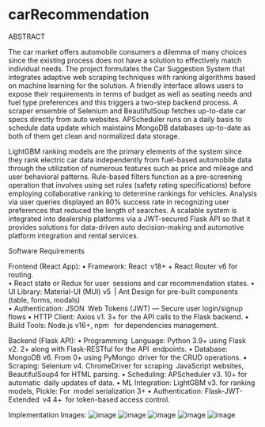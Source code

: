 ﻿# carRecommendation
ABSTRACT

The car market offers automobile consumers a dilemma of many choices since the existing process does not have a solution to effectively match individual needs. The project formulates the Car Suggestion System that integrates adaptive web scraping techniques with ranking algorithms based on machine learning for the solution. A friendly interface allows users to expose their requirements in terms of budget as well as seating needs and fuel type preferences and this triggers a two-step backend process. A scraper ensemble of Selenium and BeautifulSoup fetches up-to-date car specs directly from auto websites. APScheduler runs on a daily basis to schedule data update which maintains MongoDB databases up-to-date as both of them get clean and normalized data storage.

LightGBM ranking models are the primary elements of the system since they rank electric car data independently from fuel-based automobile data through the utilization of numerous features such as price and mileage and user behavioral patterns. Rule-based filters function as a pre-screening operation that involves using set rules (safety rating specifications) before employing collaborative ranking to determine rankings for vehicles. Analysis via user queries displayed an 80% success rate in recognizing user preferences that reduced the length of searches. A scalable system is integrated into dealership platforms via a JWT-secured Flask API so that it provides solutions for data-driven auto decision-making and automotive platform integration and rental services.  

Software Requirements

Frontend (React App):
•	Framework: React v18+ + React Router v6 for routing.  
•	React state or Redux for user sessions and car recommendation states. 
•	UI Library: Material-UI (MUI) v5 | Ant Design for pre-built components (table, forms, modals)  
•	Authentication: JSON Web Tokens (JWT) — Secure user login/signup flows 
•	HTTP Client: Axios v1. 3+ for the API calls to the Flask backend. 
•	Build Tools: Node.js v16+, npm  for dependencies management. 


Backend (Flask API):
•	Programming Language: Python 3.9+ using Flask v2. 2+ along with Flask-RESTful for the API endpoints. 
•	Database: MongoDB v6. From 0+ using PyMongo driver for the CRUD operations.
•	Scraping: Selenium v4. ChromeDriver for scraping JavaScript websites, BeautifulSoup4 for HTML parsing. 
•	Scheduling: APScheduler v3. 10+ for automatic daily updates of data. 
•	ML Integration: LightGBM v3. for ranking models, Pickle: For model serialization 3+ 
•	Authentication: Flask-JWT-Extended v4 4+ for token-based access control. 



Implementation Images:
![image](https://github.com/user-attachments/assets/c2b8af61-31ca-4356-95f2-5b4d6a14180d)
![image](https://github.com/user-attachments/assets/635382ee-89fa-45ba-b86c-e3627c91f8a2)
![image](https://github.com/user-attachments/assets/168bc9a7-d57c-4c1e-afda-93f1fc9a1a86)
![image](https://github.com/user-attachments/assets/6aae4bc2-c8cb-4244-b6ed-d9b33f66b6b3)
![image](https://github.com/user-attachments/assets/96c6a4a6-65a3-4e9f-9ab3-a7278a545e82)





